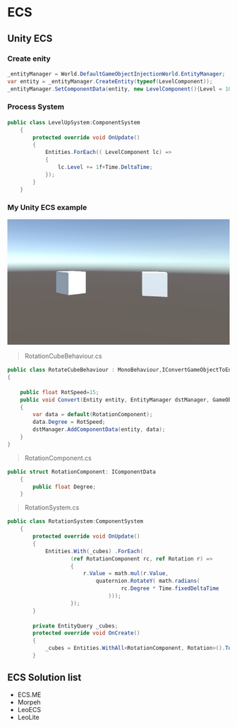 # ECS

## Unity ECS 

### Create enity

```csharp
_entityManager = World.DefaultGameObjectInjectionWorld.EntityManager;
var entity = _entityManager.CreateEntity(typeof(LevelComponent));
_entityManager.SetComponentData(entity, new LevelComponent(){Level = 10});
```

### Process System

```csharp
public class LevelUpSystem:ComponentSystem
    {
        protected override void OnUpdate()
        {
            Entities.ForEach(( LevelComponent lc) =>
            {
                lc.Level += 1f+Time.DeltaTime; 
            });
        }
    }
```

### My Unity ECS example

![My ecs in Unity](res\MyECSinUnity.gif)

> RotationCubeBehaviour.cs
```csharp
public class RotateCubeBehaviour : MonoBehaviour,IConvertGameObjectToEntity
{

    public float RotSpeed=15;
    public void Convert(Entity entity, EntityManager dstManager, GameObjectConversionSystem conversionSystem)
    {
        var data = default(RotationComponent);
        data.Degree = RotSpeed;
        dstManager.AddComponentData(entity, data);
    }
}
```

> RotationComponent.cs
```csharp
public struct RotationComponent: IComponentData
    {
        public float Degree;
    }
```

> RotationSystem.cs
```csharp
public class RotationSystem:ComponentSystem
    {
        protected override void OnUpdate()
        {
            Entities.With(_cubes) .ForEach(
                    (ref RotationComponent rc, ref Rotation r) =>
                    {
                        r.Value = math.mul(r.Value,
                            quaternion.RotateY( math.radians(
                                    rc.Degree * Time.fixedDeltaTime
                                ))); 
                    });
        }

        private EntityQuery _cubes;
        protected override void OnCreate()
        {
            _cubes = Entities.WithAll<RotationComponent, Rotation>().ToEntityQuery();
        }
```

## ECS Solution list

- ECS.ME
- Morpeh
- LeoECS
- LeoLite
